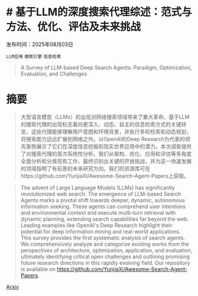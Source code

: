 # # 基于LLM的深度搜索代理综述：范式与方法、优化、评估及未来挑战

发布时间：2025年08月03日

`LLM应用` `搜索引擎` `信息检索`

> A Survey of LLM-based Deep Search Agents: Paradigm, Optimization, Evaluation, and Challenges

# 摘要

> 大型语言模型（LLMs）的出现对网络搜索领域带来了重大革命。基于LLM的搜索代理的出现标志着向更深入、动态、自主的信息检索方式的关键转变。这些代理能够理解用户意图和环境背景，并执行多轮检索和动态规划，将搜索能力远远扩展到网络之外。以OpenAI的Deep Research为代表的领先案例展示了它们在深度信息挖掘和现实世界应用中的潜力。本次调查提供了对搜索代理的首次系统性分析。我们从架构、优化、应用和评估等多角度全面分析和分类现有工作，最终识别出关键的开放挑战，并为这一快速发展的领域指明了有前景的未来研究方向。我们的资源库可在https://github.com/YunjiaXi/Awesome-Search-Agent-Papers上获取。

> The advent of Large Language Models (LLMs) has significantly revolutionized web search. The emergence of LLM-based Search Agents marks a pivotal shift towards deeper, dynamic, autonomous information seeking. These agents can comprehend user intentions and environmental context and execute multi-turn retrieval with dynamic planning, extending search capabilities far beyond the web. Leading examples like OpenAI's Deep Research highlight their potential for deep information mining and real-world applications. This survey provides the first systematic analysis of search agents. We comprehensively analyze and categorize existing works from the perspectives of architecture, optimization, application, and evaluation, ultimately identifying critical open challenges and outlining promising future research directions in this rapidly evolving field. Our repository is available on https://github.com/YunjiaXi/Awesome-Search-Agent-Papers.

[Arxiv](https://arxiv.org/abs/2508.05668)